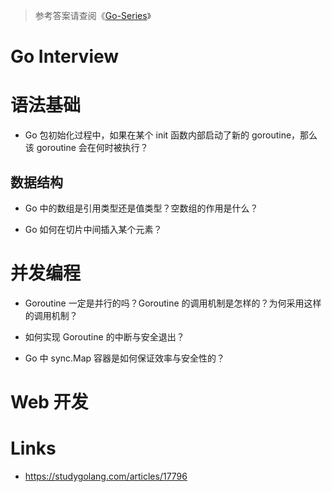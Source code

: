 > 参考答案请查阅《[Go-Series](https://github.com/wx-chevalier/Go-Series?q=)》

# Go Interview

# 语法基础

- Go 包初始化过程中，如果在某个 init 函数内部启动了新的 goroutine，那么该 goroutine 会在何时被执行？

## 数据结构

- Go 中的数组是引用类型还是值类型？空数组的作用是什么？

- Go 如何在切片中间插入某个元素？

# 并发编程

- Goroutine 一定是并行的吗？Goroutine 的调用机制是怎样的？为何采用这样的调用机制？

- 如何实现 Goroutine 的中断与安全退出？

- Go 中 sync.Map 容器是如何保证效率与安全性的？

# Web 开发

# Links

- https://studygolang.com/articles/17796
